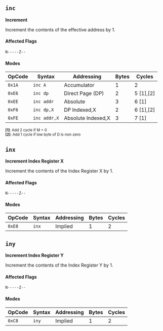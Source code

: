 
## `inc`

**Increment**

Increment the contents of the effective address by 1.

#### Affected Flags

```
N-----Z--
```

#### Modes

| OpCode | Syntax         | Addressing           | Bytes | Cycles        |
|--------|----------------|----------------------|-------|---------------|
| `0x1A` | `inc A`        | Accumulator          | 1     | 2             |
| `0xE6` | `inc dp`       | Direct Page (DP)     | 2     | 5 [1],[2]     |
| `0xEE` | `inc addr`     | Absolute             | 3     | 6 [1]         |
| `0xF6` | `inc dp,X`     | DP Indexed,X         | 2     | 6 [1],[2]     |
| `0xFE` | `inc addr,X`   | Absolute Indexed,X   | 3     | 7 [1]         |

<sub>**[1]**: Add 2 cycle if M = 0</sub><br />
<sub>**[2]**: Add 1 cycle if low byte of D is non-zero</sub><br />





## `inx`

**Increment Index Register X**

Increment the contents of the Index Register X by 1.

#### Affected Flags

```
N-----Z--
```

#### Modes

| OpCode | Syntax         | Addressing           | Bytes | Cycles        |
|--------|----------------|----------------------|-------|---------------|
| `0xE8` | `inx`          | Implied              | 1     | 2             |





## `iny`

**Increment Index Register Y**

Increment the contents of the Index Register Y by 1.

#### Affected Flags

```
N-----Z--
```

#### Modes

| OpCode | Syntax         | Addressing           | Bytes | Cycles        |
|--------|----------------|----------------------|-------|---------------|
| `0xC8` | `iny`          | Implied              | 1     | 2             |
